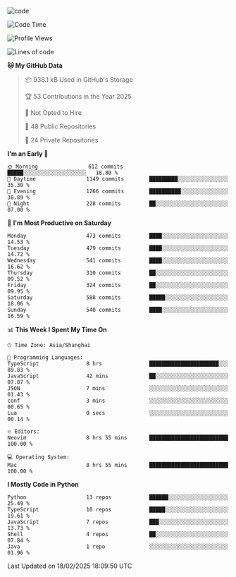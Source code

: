 
<!--
**liuyaanng/liuyaanng** is a ✨ _special_ ✨ repository because its `README.md` (this file) appears on your GitHub profile.

Here are some ideas to get you started:

- 🔭 I’m currently working on ...
- 🌱 I’m currently learning ...
- 👯 I’m looking to collaborate on ...
- 🤔 I’m looking for help with ...
- 💬 Ask me about ...
- 📫 How to reach me: ...
- 😄 Pronouns: ...
- ⚡ Fun fact: ...
-->


![code](https://cdn.jsdelivr.net/gh/liuyaanng/liuyaanng@1.0/code.gif) 

<!--START_SECTION:waka-->
![Code Time](http://img.shields.io/badge/Code%20Time-1%2C205%20hrs%2050%20mins-blue)

![Profile Views](http://img.shields.io/badge/Profile%20Views-0-blue)

![Lines of code](https://img.shields.io/badge/From%20Hello%20World%20I%27ve%20Written-20.9%20million%20lines%20of%20code-blue)

**🐱 My GitHub Data** 

> 📦 938.1 kB Used in GitHub's Storage 
 > 
> 🏆 53 Contributions in the Year 2025
 > 
> 🚫 Not Opted to Hire
 > 
> 📜 48 Public Repositories 
 > 
> 🔑 24 Private Repositories 
 > 
**I'm an Early 🐤** 

```text
🌞 Morning                612 commits         █████░░░░░░░░░░░░░░░░░░░░   18.80 % 
🌆 Daytime                1149 commits        █████████░░░░░░░░░░░░░░░░   35.30 % 
🌃 Evening                1266 commits        ██████████░░░░░░░░░░░░░░░   38.89 % 
🌙 Night                  228 commits         ██░░░░░░░░░░░░░░░░░░░░░░░   07.00 % 
```
📅 **I'm Most Productive on Saturday** 

```text
Monday                   473 commits         ████░░░░░░░░░░░░░░░░░░░░░   14.53 % 
Tuesday                  479 commits         ████░░░░░░░░░░░░░░░░░░░░░   14.72 % 
Wednesday                541 commits         ████░░░░░░░░░░░░░░░░░░░░░   16.62 % 
Thursday                 310 commits         ██░░░░░░░░░░░░░░░░░░░░░░░   09.52 % 
Friday                   324 commits         ██░░░░░░░░░░░░░░░░░░░░░░░   09.95 % 
Saturday                 588 commits         █████░░░░░░░░░░░░░░░░░░░░   18.06 % 
Sunday                   540 commits         ████░░░░░░░░░░░░░░░░░░░░░   16.59 % 
```


📊 **This Week I Spent My Time On** 

```text
🕑︎ Time Zone: Asia/Shanghai

💬 Programming Languages: 
TypeScript               8 hrs               ██████████████████████░░░   89.83 % 
JavaScript               42 mins             ██░░░░░░░░░░░░░░░░░░░░░░░   07.87 % 
JSON                     7 mins              ░░░░░░░░░░░░░░░░░░░░░░░░░   01.43 % 
conf                     3 mins              ░░░░░░░░░░░░░░░░░░░░░░░░░   00.65 % 
Lua                      0 secs              ░░░░░░░░░░░░░░░░░░░░░░░░░   00.14 % 

🔥 Editors: 
Neovim                   8 hrs 55 mins       █████████████████████████   100.00 % 

💻 Operating System: 
Mac                      8 hrs 55 mins       █████████████████████████   100.00 % 
```

**I Mostly Code in Python** 

```text
Python                   13 repos            ██████░░░░░░░░░░░░░░░░░░░   25.49 % 
TypeScript               10 repos            █████░░░░░░░░░░░░░░░░░░░░   19.61 % 
JavaScript               7 repos             ███░░░░░░░░░░░░░░░░░░░░░░   13.73 % 
Shell                    4 repos             ██░░░░░░░░░░░░░░░░░░░░░░░   07.84 % 
Java                     1 repo              ░░░░░░░░░░░░░░░░░░░░░░░░░   01.96 % 
```




 Last Updated on 18/02/2025 18:09:50 UTC
<!--END_SECTION:waka-->

